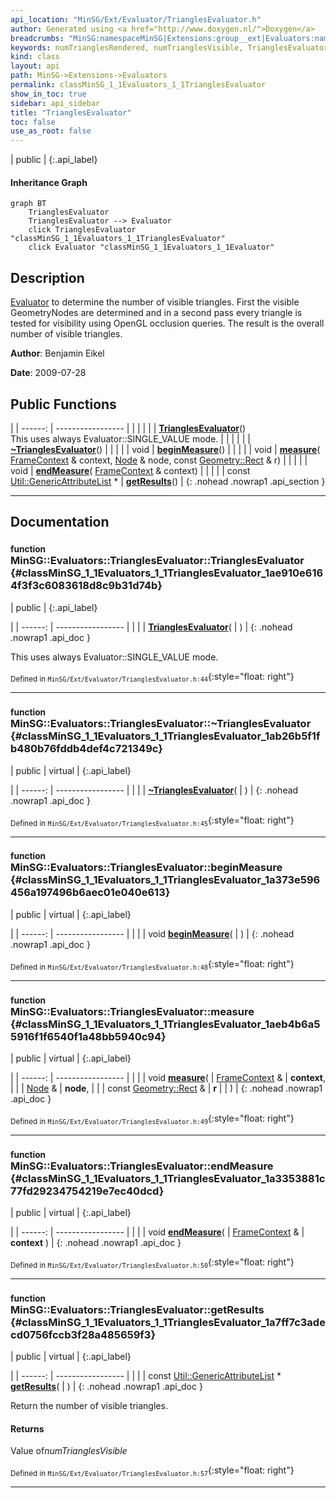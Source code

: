 ```yaml
---
api_location: "MinSG/Ext/Evaluator/TrianglesEvaluator.h"
author: Generated using <a href="http://www.doxygen.nl/">Doxygen</a>
breadcrumbs: "MinSG:namespaceMinSG|Extensions:group__ext|Evaluators:namespaceMinSG_1_1Evaluators"
keywords: numTrianglesRendered, numTrianglesVisible, TrianglesEvaluator, ~TrianglesEvaluator, beginMeasure, measure, endMeasure, getResults, getNumTrianglesVisible
kind: class
layout: api
path: MinSG->Extensions->Evaluators
permalink: classMinSG_1_1Evaluators_1_1TrianglesEvaluator
show_in_toc: true
sidebar: api_sidebar
title: "TrianglesEvaluator"
toc: false
use_as_root: false
---
```


| public |
{:.api_label}

#### Inheritance Graph

```mermaid
graph BT
	TrianglesEvaluator
	TrianglesEvaluator --> Evaluator
	click TrianglesEvaluator "classMinSG_1_1Evaluators_1_1TrianglesEvaluator"
	click Evaluator "classMinSG_1_1Evaluators_1_1Evaluator"
```

## Description



 [Evaluator](classMinSG_1_1Evaluators_1_1Evaluator) to determine the number of visible triangles. First the visible GeometryNodes are determined and in a second pass every triangle is tested for visibility using OpenGL occlusion queries. The result is the overall number of visible triangles.



**Author**: Benjamin Eikel



**Date**: 2009-07-28





## Public Functions

|
| ------: | ----------------- |
|  | |
|  | **[TrianglesEvaluator](#classMinSG_1_1Evaluators_1_1TrianglesEvaluator_1ae910e6164f3f3c6083618d8c9b31d74b)**() <br/> This uses always Evaluator::SINGLE_VALUE mode. |
|  | |
|  | **[~TrianglesEvaluator](#classMinSG_1_1Evaluators_1_1TrianglesEvaluator_1ab26b5f1fb480b76fddb4def4c721349c)**() |
|  | |
| void | **[beginMeasure](#classMinSG_1_1Evaluators_1_1TrianglesEvaluator_1a373e596456a197496b6aec01e040e613)**() |
|  | |
| void | **[measure](#classMinSG_1_1Evaluators_1_1TrianglesEvaluator_1aeb4b6a55916f1f6540f1a48bb5940c94)**( [FrameContext](classMinSG_1_1FrameContext) & context,  [Node](classMinSG_1_1Node) & node, const [Geometry::Rect](namespaceGeometry#namespaceGeometry_1acedeea2f6bddd99f077df6f73901a875) & r) |
|  | |
| void | **[endMeasure](#classMinSG_1_1Evaluators_1_1TrianglesEvaluator_1a3353881c77fd29234754219e7ec40dcd)**( [FrameContext](classMinSG_1_1FrameContext) & context) |
|  | |
| const [Util::GenericAttributeList](classUtil_1_1GenericAttributeList) * | **[getResults](#classMinSG_1_1Evaluators_1_1TrianglesEvaluator_1a7ff7c3adecd0756fccb3f28a485659f3)**() |
{: .nohead .nowrap1 .api_section }


-------------------------------------------------------------------

## Documentation

### <small>function</small><br/> MinSG::Evaluators::TrianglesEvaluator::TrianglesEvaluator {#classMinSG_1_1Evaluators_1_1TrianglesEvaluator_1ae910e6164f3f3c6083618d8c9b31d74b}

| public |
{:.api_label}

|
| ------: | ----------------- |
|  |
|  **[TrianglesEvaluator](#classMinSG_1_1Evaluators_1_1TrianglesEvaluator_1ae910e6164f3f3c6083618d8c9b31d74b)**( |  ) |
{: .nohead .nowrap1 .api_doc }

This uses always Evaluator::SINGLE_VALUE mode.





<sub>Defined in `MinSG/Ext/Evaluator/TrianglesEvaluator.h:44`</sub>{:style="float: right"}

-------------------------------------------------------------------

### <small>function</small><br/> MinSG::Evaluators::TrianglesEvaluator::~TrianglesEvaluator {#classMinSG_1_1Evaluators_1_1TrianglesEvaluator_1ab26b5f1fb480b76fddb4def4c721349c}

| public | virtual |
{:.api_label}

|
| ------: | ----------------- |
|  |
|  **[~TrianglesEvaluator](#classMinSG_1_1Evaluators_1_1TrianglesEvaluator_1ab26b5f1fb480b76fddb4def4c721349c)**( |  ) |
{: .nohead .nowrap1 .api_doc }





<sub>Defined in `MinSG/Ext/Evaluator/TrianglesEvaluator.h:45`</sub>{:style="float: right"}

-------------------------------------------------------------------

### <small>function</small><br/> MinSG::Evaluators::TrianglesEvaluator::beginMeasure {#classMinSG_1_1Evaluators_1_1TrianglesEvaluator_1a373e596456a197496b6aec01e040e613}

| public | virtual |
{:.api_label}

|
| ------: | ----------------- |
|  |
| void **[beginMeasure](#classMinSG_1_1Evaluators_1_1TrianglesEvaluator_1a373e596456a197496b6aec01e040e613)**( |  ) |
{: .nohead .nowrap1 .api_doc }





<sub>Defined in `MinSG/Ext/Evaluator/TrianglesEvaluator.h:48`</sub>{:style="float: right"}

-------------------------------------------------------------------

### <small>function</small><br/> MinSG::Evaluators::TrianglesEvaluator::measure {#classMinSG_1_1Evaluators_1_1TrianglesEvaluator_1aeb4b6a55916f1f6540f1a48bb5940c94}

| public | virtual |
{:.api_label}

|
| ------: | ----------------- |
|  |
| void **[measure](#classMinSG_1_1Evaluators_1_1TrianglesEvaluator_1aeb4b6a55916f1f6540f1a48bb5940c94)**( |  [FrameContext](classMinSG_1_1FrameContext) & | **context**, |
| |  [Node](classMinSG_1_1Node) & | **node**, |
| | const [Geometry::Rect](namespaceGeometry#namespaceGeometry_1acedeea2f6bddd99f077df6f73901a875) & | **r** |
|   ) |
{: .nohead .nowrap1 .api_doc }





<sub>Defined in `MinSG/Ext/Evaluator/TrianglesEvaluator.h:49`</sub>{:style="float: right"}

-------------------------------------------------------------------

### <small>function</small><br/> MinSG::Evaluators::TrianglesEvaluator::endMeasure {#classMinSG_1_1Evaluators_1_1TrianglesEvaluator_1a3353881c77fd29234754219e7ec40dcd}

| public | virtual |
{:.api_label}

|
| ------: | ----------------- |
|  |
| void **[endMeasure](#classMinSG_1_1Evaluators_1_1TrianglesEvaluator_1a3353881c77fd29234754219e7ec40dcd)**( |  [FrameContext](classMinSG_1_1FrameContext) & | **context** ) |
{: .nohead .nowrap1 .api_doc }





<sub>Defined in `MinSG/Ext/Evaluator/TrianglesEvaluator.h:50`</sub>{:style="float: right"}

-------------------------------------------------------------------

### <small>function</small><br/> MinSG::Evaluators::TrianglesEvaluator::getResults {#classMinSG_1_1Evaluators_1_1TrianglesEvaluator_1a7ff7c3adecd0756fccb3f28a485659f3}

| public | virtual |
{:.api_label}

|
| ------: | ----------------- |
|  |
| const [Util::GenericAttributeList](classUtil_1_1GenericAttributeList) * **[getResults](#classMinSG_1_1Evaluators_1_1TrianglesEvaluator_1a7ff7c3adecd0756fccb3f28a485659f3)**( |  ) |
{: .nohead .nowrap1 .api_doc }



Return the number of visible triangles.


#### Returns
Value of*numTrianglesVisible*





<sub>Defined in `MinSG/Ext/Evaluator/TrianglesEvaluator.h:57`</sub>{:style="float: right"}

-------------------------------------------------------------------

